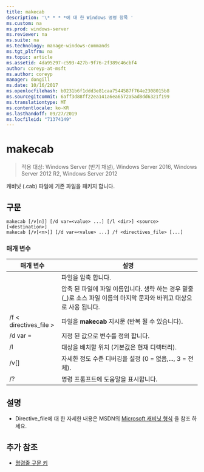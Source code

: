 ```yaml
---
title: makecab
description: '\* * * *에 대 한 Windows 명령 항목 '
ms.custom: na
ms.prod: windows-server
ms.reviewer: na
ms.suite: na
ms.technology: manage-windows-commands
ms.tgt_pltfrm: na
ms.topic: article
ms.assetid: 4da95297-c593-427b-9f76-2f389c46cbf4
author: coreyp-at-msft
ms.author: coreyp
manager: dongill
ms.date: 10/16/2017
ms.openlocfilehash: b0231b6f1ddd3e81caa7544587f764e2308015b8
ms.sourcegitcommit: 6aff3d88ff22ea141a6ea6572a5ad8dd6321f199
ms.translationtype: MT
ms.contentlocale: ko-KR
ms.lasthandoff: 09/27/2019
ms.locfileid: "71374149"
---
```

# <a name="makecab"></a>makecab

>적용 대상: Windows Server (반기 채널), Windows Server 2016, Windows Server 2012 R2, Windows Server 2012

캐비닛 (.cab) 파일에 기존 파일을 패키지 합니다.
## <a name="syntax"></a>구문
```
makecab [/v[n]] [/d var=<value> ...] [/l <dir>] <source> [<destination>]
makecab [/v[<n>]] [/d var=<value> ...] /f <directives_file> [...]
```
### <a name="parameters"></a>매개 변수

|      매개 변수       |                                                                        설명                                                                        |
|----------------------|-----------------------------------------------------------------------------------------------------------------------------------------------------------|
|       <source>       |                                                                     파일을 압축 합니다.                                                                     |
|    <destination>     | 압축 된 파일에 파일 이름입니다. 생략 하는 경우 밑줄 (_)로 소스 파일 이름의 마지막 문자와 바뀌고 대상으로 사용 됩니다. |
| /f < directives_file > |                                                   파일을 **makecab** 지시문 (반복 될 수 있습니다).                                                   |
|    /d var =<value>    |                                                          지정 된 값으로 변수를 정의 합니다.                                                           |
|       /l <dir>       |                                               대상을 배치할 위치 (기본값은 현재 디렉터리).                                               |
|       /v[<n>]        |                                                    자세한 정도 수준 디버깅을 설정 (0 = 없음,..., 3 = 전체).                                                     |
|          /?          |                                                           명령 프롬프트에 도움말을 표시합니다.                                                            |

## <a name="remarks"></a>설명
-   Directive_file에 대 한 자세한 내용은 MSDN의 [Microsoft 캐비닛 형식](https://go.microsoft.com/fwlink/?LinkId=226852) 을 참조 하세요.

## <a name="additional-references"></a>추가 참조
-   [명령줄 구문 키](command-line-syntax-key.md)


